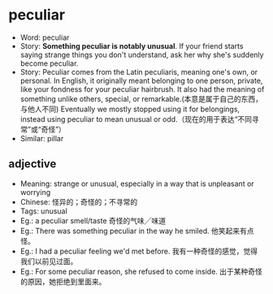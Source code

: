 # peculiar

- Word: peculiar
- Story: **Something peculiar is notably unusual**. If your friend starts saying strange things you don't understand, ask her why she's suddenly become peculiar.
- Story: Peculiar comes from the Latin peculiaris, meaning one's own, or personal. In English, it originally meant belonging to one person, private, like your fondness for your peculiar hairbrush. It also had the meaning of something unlike others, special, or remarkable.(本意是属于自己的东西，与他人不同) Eventually we mostly stopped using it for belongings, instead using peculiar to mean unusual or odd.（现在的用于表达“不同寻常”或“奇怪”）
- Similar: pillar

## adjective

- Meaning: strange or unusual, especially in a way that is unpleasant or worrying
- Chinese: 怪异的；奇怪的；不寻常的
- Tags: unusual
- Eg.: a peculiar smell/taste 奇怪的气味╱味道
- Eg.: There was something peculiar in the way he smiled. 他笑起来有点怪。
- Eg.: I had a peculiar feeling we'd met before. 我有一种奇怪的感觉，觉得我们以前见过面。
- Eg.: For some peculiar reason, she refused to come inside. 出于某种奇怪的原因，她拒绝到里面来。

